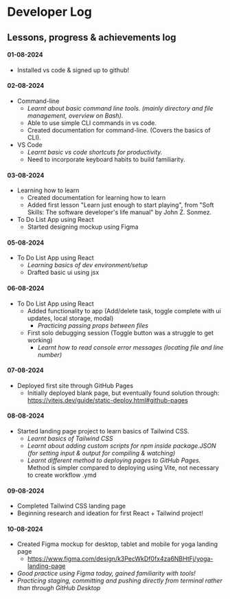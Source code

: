 
# Developer Log

## Lessons, progress & achievements log  
#### 01-08-2024
- Installed vs code & signed up to github!

#### 02-08-2024
- Command-line
    - *Learnt about basic command line tools. (mainly directory and file management, overview on Bash).* 
    - Able to use simple CLI commands in vs code.
    - Created documentation for command-line. (Covers the basics of CLI).
- VS Code
    - *Learnt basic vs code shortcuts for productivity.*
    - Need to incorporate keyboard habits to build familiarity.

#### 03-08-2024
- Learning how to learn
    - Created documentation for learning how to learn 
    - Added first lesson "Learn just enough to start playing", from "Soft Skills: The software developer's life manual" by John Z. Sonmez.
- To Do List App using React
    - Started designing mockup using Figma

#### 05-08-2024
- To Do List App using React
    - *Learning basics of dev environment/setup*
    - Drafted basic ui using jsx

#### 06-08-2024
- To Do List App using React
    - Added functionality to app (Add/delete task, toggle complete with ui updates, local storage, modal)
        - *Practicing passing props between files*
    - First solo debugging session (Toggle button was a struggle to get working)
        - *Learnt how to read console error messages (locating file and line number)*

#### 07-08-2024
- Deployed first site through GitHub Pages
    - Initially deployed blank page, but eventually found solution through:
    https://vitejs.dev/guide/static-deploy.html#github-pages  

#### 08-08-2024
- Started landing page project to learn basics of Tailwind CSS.
    - *Learnt basics of Tailwind CSS*
    - *Learnt about adding custom scripts for npm inside package.JSON (for setting input & output for compiling & watching)*
    - *Learnt different method to deploying pages to GitHub Pages.* Method is simpler compared to deploying using Vite, not necessary to create workflow .ymd

#### 09-08-2024
- Completed Tailwind CSS landing page
- Beginning research and ideation for first React + Tailwind project!

#### 10-08-2024
- Created Figma mockup for desktop, tablet and mobile for yoga landing page
    - https://www.figma.com/design/k3PecWkDf0fx4za6NBHtFj/yoga-landing-page 
- *Good practice using Figma today, gained familiarity with tools!*
- *Practicing staging, committing and pushing directly from terminal rather than through GitHub Desktop*

    

